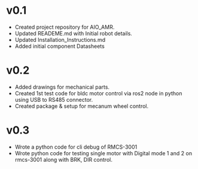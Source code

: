 # v0.1
* Created project repository for AIO_AMR.
* Updated READEME.md with Initial robot details.
* Updated Installation_Instructions.md
* Added initial component Datasheets

# v0.2
* Added drawings for mechanical parts.
* Created 1st test code for bldc motor control via ros2 node in python using USB to RS485 connector.
* Created package & setup for mecanum wheel control.

# v0.3
* Wrote a python code for cli debug of RMCS-3001 
* Wrote python code for testing single motor with Digital mode 1 and 2 on rmcs-3001 along with BRK, DIR control.